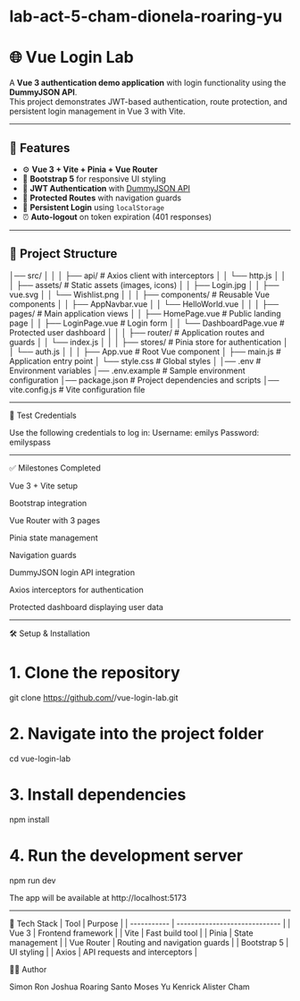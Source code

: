 # lab-act-5-cham-dionela-roaring-yu

# 🌐 Vue Login Lab

A **Vue 3 authentication demo application** with login functionality using the **DummyJSON API**.  
This project demonstrates JWT-based authentication, route protection, and persistent login management in Vue 3 with Vite.

---

## 🚀 Features

- ⚙️ **Vue 3 + Vite + Pinia + Vue Router**
- 🎨 **Bootstrap 5** for responsive UI styling
- 🔐 **JWT Authentication** with [DummyJSON API](https://dummyjson.com/docs/auth)
- 🧭 **Protected Routes** with navigation guards
- 💾 **Persistent Login** using `localStorage`
- ⏰ **Auto-logout** on token expiration (401 responses)

---

## 📂 Project Structure

│── src/
│ │
│ ├── api/ # Axios client with interceptors
│ │ └── http.js
│ │
│ ├── assets/ # Static assets (images, icons)
│ │ ├── Login.jpg
│ │ ├── vue.svg
│ │ └── Wishlist.png
│ │
│ ├── components/ # Reusable Vue components
│ │ ├── AppNavbar.vue
│ │ └── HelloWorld.vue
│ │
│ ├── pages/ # Main application views
│ │ ├── HomePage.vue # Public landing page
│ │ ├── LoginPage.vue # Login form
│ │ └── DashboardPage.vue # Protected user dashboard
│ │
│ ├── router/ # Application routes and guards
│ │ └── index.js
│ │
│ ├── stores/ # Pinia store for authentication
│ │ └── auth.js
│ │
│ ├── App.vue # Root Vue component
│ ├── main.js # Application entry point
│ └── style.css # Global styles
│
│── .env # Environment variables
│── .env.example # Sample environment configuration
│── package.json # Project dependencies and scripts
│── vite.config.js # Vite configuration file

---
🧪 Test Credentials

Use the following credentials to log in:
Username: emilys
Password: emilyspass


---
✅ Milestones Completed

 Vue 3 + Vite setup

 Bootstrap integration

 Vue Router with 3 pages

 Pinia state management

 Navigation guards

 DummyJSON login API integration

 Axios interceptors for authentication

 Protected dashboard displaying user data

 ---
 🛠️ Setup & Installation
 # 1. Clone the repository
git clone https://github.com/<your-username>/vue-login-lab.git

# 2. Navigate into the project folder
cd vue-login-lab

# 3. Install dependencies
npm install

# 4. Run the development server
npm run dev

The app will be available at http://localhost:5173

---

🧰 Tech Stack
| Tool        | Purpose                       |
| ----------- | ----------------------------- |
| Vue 3       | Frontend framework            |
| Vite        | Fast build tool               |
| Pinia       | State management              |
| Vue Router  | Routing and navigation guards |
| Bootstrap 5 | UI styling                    |
| Axios       | API requests and interceptors |


🧑‍💻 Author

Simon Ron Joshua Roaring
Santo Moses Yu
Kenrick Alister Cham
